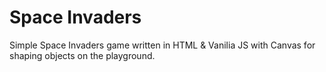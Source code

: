 # Space Invaders

Simple Space Invaders game written in HTML & Vanilia JS with Canvas for shaping objects on the playground. 
